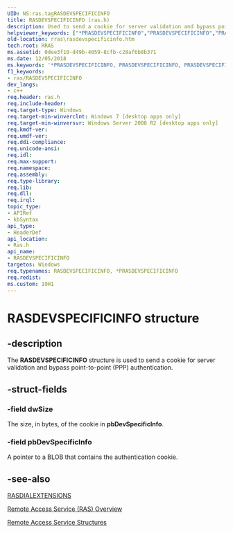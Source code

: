 ```yaml
---
UID: NS:ras.tagRASDEVSPECIFICINFO
title: RASDEVSPECIFICINFO (ras.h)
description: Used to send a cookie for server validation and bypass point-to-point (PPP) authentication.
helpviewer_keywords: ["*PRASDEVSPECIFICINFO","PRASDEVSPECIFICINFO","PRASDEVSPECIFICINFO structure pointer [RAS]","RASDEVSPECIFICINFO","RASDEVSPECIFICINFO structure [RAS]","ras/PRASDEVSPECIFICINFO","ras/RASDEVSPECIFICINFO","rras.rasdevspecificinfo"]
old-location: rras\rasdevspecificinfo.htm
tech.root: RRAS
ms.assetid: 0dee3f10-d49b-4059-8cfb-c28af6b8b371
ms.date: 12/05/2018
ms.keywords: '*PRASDEVSPECIFICINFO, PRASDEVSPECIFICINFO, PRASDEVSPECIFICINFO structure pointer [RAS], RASDEVSPECIFICINFO, RASDEVSPECIFICINFO structure [RAS], ras/PRASDEVSPECIFICINFO, ras/RASDEVSPECIFICINFO, rras.rasdevspecificinfo'
f1_keywords:
- ras/RASDEVSPECIFICINFO
dev_langs:
- c++
req.header: ras.h
req.include-header: 
req.target-type: Windows
req.target-min-winverclnt: Windows 7 [desktop apps only]
req.target-min-winversvr: Windows Server 2008 R2 [desktop apps only]
req.kmdf-ver: 
req.umdf-ver: 
req.ddi-compliance: 
req.unicode-ansi: 
req.idl: 
req.max-support: 
req.namespace: 
req.assembly: 
req.type-library: 
req.lib: 
req.dll: 
req.irql: 
topic_type:
- APIRef
- kbSyntax
api_type:
- HeaderDef
api_location:
- Ras.h
api_name:
- RASDEVSPECIFICINFO
targetos: Windows
req.typenames: RASDEVSPECIFICINFO, *PRASDEVSPECIFICINFO
req.redist: 
ms.custom: 19H1
---
```


# RASDEVSPECIFICINFO structure


## -description


The <b>RASDEVSPECIFICINFO</b> structure is used to send a cookie for server validation and bypass point-to-point (PPP) authentication.


## -struct-fields




### -field dwSize

The size, in bytes, of the cookie in <b>pbDevSpecificInfo</b>.


### -field pbDevSpecificInfo

A pointer to a BLOB that contains the authentication cookie.


## -see-also




<a href="https://docs.microsoft.com/previous-versions/windows/desktop/legacy/aa377029(v=vs.85)">RASDIALEXTENSIONS</a>



<a href="https://docs.microsoft.com/windows/desktop/RRAS/about-remote-access-service">Remote Access Service (RAS) Overview</a>



<a href="https://docs.microsoft.com/windows/desktop/RRAS/remote-access-service-structures">Remote Access Service Structures</a>
 

 

